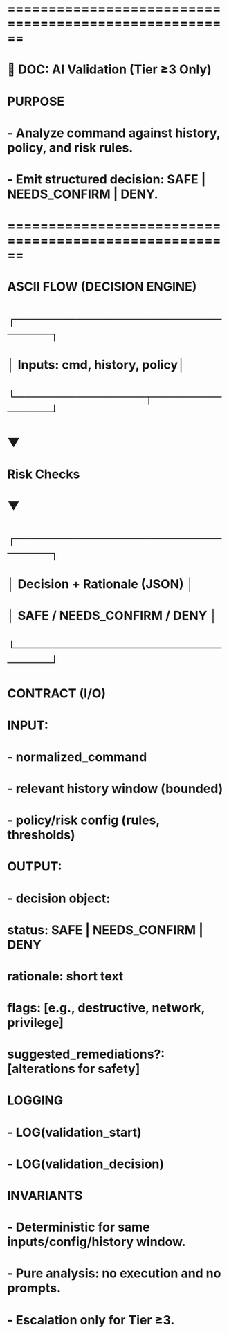 # ======================================================
# 📄 DOC: AI Validation (Tier ≥3 Only)
# PURPOSE
#   - Analyze command against history, policy, and risk rules.
#   - Emit structured decision: SAFE | NEEDS_CONFIRM | DENY.
# ======================================================

# ASCII FLOW (DECISION ENGINE)
#                ┌─────────────────────────────┐
#                │ Inputs: cmd, history, policy│
#                └───────────────┬─────────────┘
#                                ▼
#                         Risk Checks
#                                ▼
#                ┌─────────────────────────────┐
#                │ Decision + Rationale (JSON) │
#                │ SAFE / NEEDS_CONFIRM / DENY │
#                └─────────────────────────────┘

# CONTRACT (I/O)
# INPUT:
#   - normalized_command
#   - relevant history window (bounded)
#   - policy/risk config (rules, thresholds)
# OUTPUT:
#   - decision object:
#       status: SAFE | NEEDS_CONFIRM | DENY
#       rationale: short text
#       flags: [e.g., destructive, network, privilege]
#       suggested_remediations?: [alterations for safety]

# LOGGING
#   - LOG(validation_start)
#   - LOG(validation_decision)

# INVARIANTS
#   - Deterministic for same inputs/config/history window.
#   - Pure analysis: no execution and no prompts.
#   - Escalation only for Tier ≥3.
